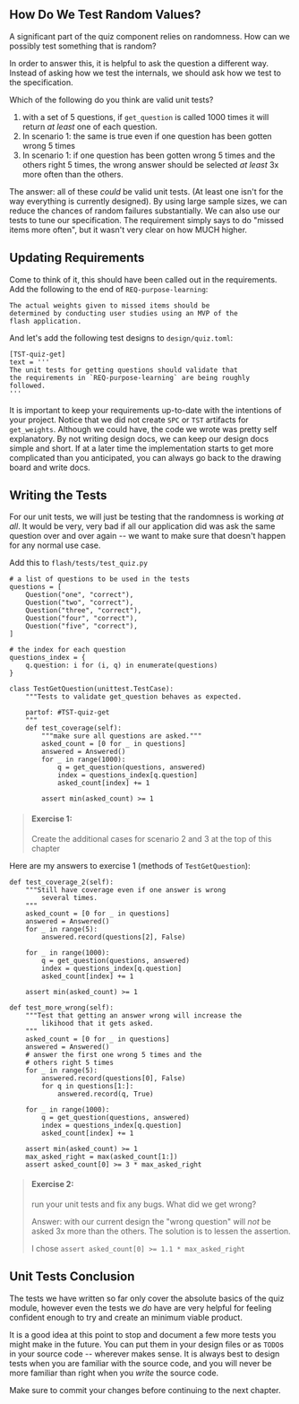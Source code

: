 ## How Do We Test Random Values?

A significant part of the quiz component relies on randomness. How can we
possibly test something that is random?

In order to answer this, it is helpful to ask the question a different way.
Instead of asking how we test the internals, we should ask how we test to
the specification.

Which of the following do you think are valid unit tests?
1. with a set of 5 questions, if `get_question` is called 1000 times
    it will return *at least* one of each question.
2. In scenario 1: the same is true even if one question has been gotten
    wrong 5 times
3. In scenario 1: if one question has been gotten wrong 5 times and the
    others right 5 times, the wrong answer should be selected
    *at least* 3x more often than the others.

The answer: all of these *could* be valid unit tests. (At least one isn't for
the way everything is currently designed). By using large sample
sizes, we can reduce the chances of random failures substantially. We can also
use our tests to tune our specification. The requirement simply says to do
"missed items more often", but it wasn't very clear on how MUCH higher.

## Updating Requirements

Come to think of it, this should have been called out in the requirements.
Add the following to the end of `REQ-purpose-learning`:

```
The actual weights given to missed items should be
determined by conducting user studies using an MVP of the
flash application.
```

And let's add the following test designs to `design/quiz.toml`:

```
[TST-quiz-get]
text = '''
The unit tests for getting questions should validate that
the requirements in `REQ-purpose-learning` are being roughly
followed.
'''
```

It is important to keep your requirements up-to-date with the intentions
of your project. Notice that we did not create `SPC` or `TST` artifacts for
`get_weights`. Although we could have, the code we wrote was
pretty self explanatory. By not writing design docs, we can keep our
design docs simple and short. If at a later time the implementation
starts to get more complicated than you anticipated, you can always go
back to the drawing board and write docs.


## Writing the Tests

For our unit tests, we will just be testing that
the randomness is working *at all*. It would be very, very bad if
all our application did was ask the same question over and over
again -- we want to make sure that doesn't happen for any normal
use case.

Add this to `flash/tests/test_quiz.py`
```
# a list of questions to be used in the tests
questions = [
    Question("one", "correct"),
    Question("two", "correct"),
    Question("three", "correct"),
    Question("four", "correct"),
    Question("five", "correct"),
]

# the index for each question
questions_index = {
    q.question: i for (i, q) in enumerate(questions)
}

class TestGetQuestion(unittest.TestCase):
    """Tests to validate get_question behaves as expected.

    partof: #TST-quiz-get
    """
    def test_coverage(self):
        """make sure all questions are asked."""
        asked_count = [0 for _ in questions]
        answered = Answered()
        for _ in range(1000):
            q = get_question(questions, answered)
            index = questions_index[q.question]
            asked_count[index] += 1

        assert min(asked_count) >= 1
```

> #### Exercise 1:
> Create the additional cases for scenario 2 and 3 at the top
> of this chapter

Here are my answers to exercise 1 (methods of `TestGetQuestion`):
```
def test_coverage_2(self):
    """Still have coverage even if one answer is wrong
        several times.
    """
    asked_count = [0 for _ in questions]
    answered = Answered()
    for _ in range(5):
        answered.record(questions[2], False)

    for _ in range(1000):
        q = get_question(questions, answered)
        index = questions_index[q.question]
        asked_count[index] += 1

    assert min(asked_count) >= 1

def test_more_wrong(self):
    """Test that getting an answer wrong will increase the
        likihood that it gets asked.
    """
    asked_count = [0 for _ in questions]
    answered = Answered()
    # answer the first one wrong 5 times and the
    # others right 5 times
    for _ in range(5):
        answered.record(questions[0], False)
        for q in questions[1:]:
            answered.record(q, True)

    for _ in range(1000):
        q = get_question(questions, answered)
        index = questions_index[q.question]
        asked_count[index] += 1

    assert min(asked_count) >= 1
    max_asked_right = max(asked_count[1:])
    assert asked_count[0] >= 3 * max_asked_right
```

> #### Exercise 2:
> run your unit tests and fix any bugs. What did we get wrong?
>
> Answer: with our current design the "wrong question" will *not* be
> asked 3x more than the others. The solution is to lessen the assertion.
>
> I chose `assert asked_count[0] >= 1.1 * max_asked_right`

## Unit Tests Conclusion
The tests we have written so far only cover the absolute basics
of the quiz module, however even the tests we *do* have are very helpful
for feeling confident enough to try and create an minimum viable
product.

It is a good idea at this point to stop and document a few more
tests you might make in the future. You can put them in your
design files or as `TODO`s in your source code -- wherever makes
sense. It is always best to design tests when you are
familiar with the source code, and you will never be more familiar
than right when you *write* the source code.

Make sure to commit your changes before continuing to the next
chapter.
